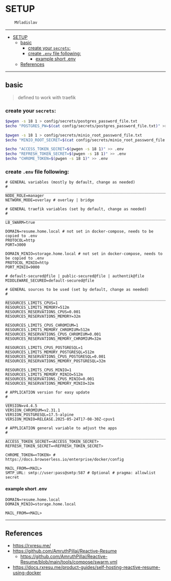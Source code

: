 # SETUP

```sh
    MVladislav
```

---

- [SETUP](#setup)
  - [basic](#basic)
    - [create your `secrets`:](#create-your-secrets)
    - [create `.env` file following:](#create-env-file-following)
      - [example short .env](#example-short-env)
  - [References](#references)

---

## basic

> defined to work with traefik

### create your `secrets`:

```sh
$pwgen -s 18 1 > config/secrets/postgres_password_file.txt
$echo "POSTGRES_PW=$(cat config/secrets/postgres_password_file.txt)" >> .env

$pwgen -s 18 1 > config/secrets/minio_root_password_file.txt
$echo "MINIO_ROOT_SECRET=$(cat config/secrets/minio_root_password_file.txt)" >> .env

$echo "ACCESS_TOKEN_SECRET=$(pwgen -s 18 1)" >> .env
$echo "REFRESH_TOKEN_SECRET=$(pwgen -s 18 1)" >> .env
$echo "CHROME_TOKEN=$(pwgen -s 18 1)" >> .env
```

### create `.env` file following:

```env
# GENERAL variables (mostly by default, change as needed)
# ______________________________________________________________________________
NODE_ROLE=manager
NETWORK_MODE=overlay # overlay | bridge

# GENERAL traefik variables (set by default, change as needed)
# ______________________________________________________________________________
LB_SWARM=true

DOMAIN=resume.home.local # not set in docker-compose, needs to be copied to .env
PROTOCOL=http
PORT=3000

DOMAIN_MINIO=storage.home.local # not set in docker-compose, needs to be copied to .env
PROTOCOL_MINIO=http
PORT_MINIO=9000

# default-secured@file | public-secured@file | authentik@file
MIDDLEWARE_SECURED=default-secured@file

# GENERAL sources to be used (set by default, change as needed)
# ______________________________________________________________________________
RESOURCES_LIMITS_CPUS=1
RESOURCES_LIMITS_MEMORY=512m
RESOURCES_RESERVATIONS_CPUS=0.001
RESOURCES_RESERVATIONS_MEMORY=32m

RESOURCES_LIMITS_CPUS_CHROMIUM=1
RESOURCES_LIMITS_MEMORY_CHROMIUM=512m
RESOURCES_RESERVATIONS_CPUS_CHROMIUM=0.001
RESOURCES_RESERVATIONS_MEMORY_CHROMIUM=32m

RESOURCES_LIMITS_CPUS_POSTGRESQL=1
RESOURCES_LIMITS_MEMORY_POSTGRESQL=512m
RESOURCES_RESERVATIONS_CPUS_POSTGRESQL=0.001
RESOURCES_RESERVATIONS_MEMORY_POSTGRESQL=32m

RESOURCES_LIMITS_CPUS_MINIO=1
RESOURCES_LIMITS_MEMORY_MINIO=512m
RESOURCES_RESERVATIONS_CPUS_MINIO=0.001
RESOURCES_RESERVATIONS_MEMORY_MINIO=32m

# APPLICATION version for easy update
# ______________________________________________________________________________
VERSION=v4.4.5
VERSION_CHROMIUM=v2.31.1
VERSION_POSTGRESQL=17.5-alpine
VERSION_MINIO=RELEASE.2025-05-24T17-08-30Z-cpuv1

# APPLICATION general variable to adjust the apps
# ______________________________________________________________________________
ACCESS_TOKEN_SECRET=<ACCESS_TOKEN_SECRET>
REFRESH_TOKEN_SECRET=<REFRESH_TOKEN_SECRET>

CHROME_TOKEN=<TOKEN> # https://docs.browserless.io/enterprise/docker/config

MAIL_FROM=<MAIL>
SMTP_URL: smtp://user:pass@smtp:587 # Optional # pragma: allowlist secret
```

#### example short .env

```env
DOMAIN=resume.home.local
DOMAIN_MINIO=storage.home.local

MAIL_FROM=<MAIL>
```

---

## References

- <https://rxresu.me/>
- <https://github.com/AmruthPillai/Reactive-Resume>
  - <https://github.com/AmruthPillai/Reactive-Resume/blob/main/tools/compose/swarm.yml>
- <https://docs.rxresu.me/product-guides/self-hosting-reactive-resume-using-docker>
